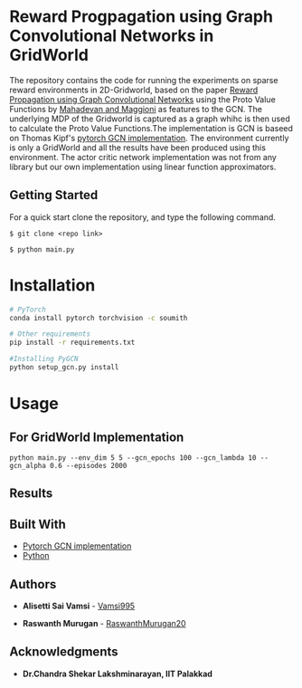 # Reward Progpagation using Graph Convolutional Networks in GridWorld

The repository contains the code for running the experiments on sparse reward environments in 2D-Gridworld, based on the paper [Reward Propagation using Graph Convolutional Networks](https://arxiv.org/abs/2010.02474) using the Proto Value Functions by [Mahadevan and Maggioni](https://www.jmlr.org/papers/volume8/mahadevan07a/mahadevan07a.pdf) as features to the GCN. The underlying MDP of the Gridworld is captured as a graph whihc is then used to calculate the Proto Value Functions.The implementation is GCN is baseed on Thomas Kipf's [pytorch GCN implementation](https://github.com/tkipf/pygcn). The environment currently is only a GridWorld and all the results have been produced using this environment. The actor critic network implementation was not from any library but our own implementation using linear function approximators. 



## Getting Started

For a quick start clone the repository, and type the following command.
```
$ git clone <repo link>
```

```
$ python main.py 
```


# Installation

```bash
# PyTorch
conda install pytorch torchvision -c soumith

# Other requirements
pip install -r requirements.txt

#Installing PyGCN
python setup_gcn.py install
```


# Usage

## For GridWorld Implementation

```python main.py --env_dim 5 5 --gcn_epochs 100 --gcn_lambda 10 --gcn_alpha 0.6 --episodes 2000```


## Results




## Built With

* [Pytorch GCN implementation](https://github.com/tkipf/pygcn)
* [Python](https://python.org)

## Authors

* **Alisetti Sai Vamsi** - [Vamsi995](https://github.com/Vamsi995)

* **Raswanth Murugan** - [RaswanthMurugan20](https://github.com/RaswanthMurugan20)


## Acknowledgments

* **Dr.Chandra Shekar Lakshminarayan, IIT Palakkad**

